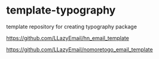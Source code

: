 # template-typography
template repository for creating typography package


https://github.com/LLazyEmail/hn_email_template


https://github.com/LLazyEmail/nomoretogo_email_template
